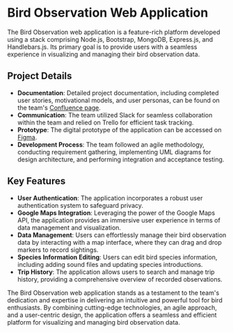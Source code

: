 # Bird Observation Web Application

The Bird Observation web application is a feature-rich platform developed using
a stack comprising Node.js, Bootstrap, MongoDB, Express.js, and Handlebars.js.
Its primary goal is to provide users with a seamless experience in visualizing
and managing their bird observation data.

## Project Details

- **Documentation**: Detailed project documentation, including completed user
  stories, motivational models, and user personas, can be found on the team's
  [Confluence page](https://itprojectteam68.atlassian.net/l/cp/DrE3ZM0H).
- **Communication**: The team utilized Slack for seamless collaboration within
  the team and relied on Trello for efficient task tracking.
- **Prototype**: The digital prototype of the application can be accessed on
  [Figma](https://www.figma.com/file/CtHQmUT0bTOo7yjd1qUF7Z/Comp30022-Team-68?type=design&node-id=0-1&mode=design&t=xwfBcMJ1sbx4V82C-0).
- **Development Process**: The team followed an agile methodology, conducting
  requirement gathering, implementing UML diagrams for design architecture, and
  performing integration and acceptance testing.

## Key Features

- **User Authentication**: The application incorporates a robust user
  authentication system to safeguard privacy.
- **Google Maps Integration**: Leveraging the power of the Google Maps API, the
  application provides an immersive user experience in terms of data management
  and visualization.
- **Data Management**: Users can effortlessly manage their bird observation data
  by interacting with a map interface, where they can drag and drop markers to
  record sightings.
- **Species Information Editing**: Users can edit bird species information,
  including adding sound files and updating species introductions.
- **Trip History**: The application allows users to search and manage trip
  history, providing a comprehensive overview of recorded observations.

The Bird Observation web application stands as a testament to the team's
dedication and expertise in delivering an intuitive and powerful tool for bird
enthusiasts. By combining cutting-edge technologies, an agile approach, and a
user-centric design, the application offers a seamless and efficient platform
for visualizing and managing bird observation data.
